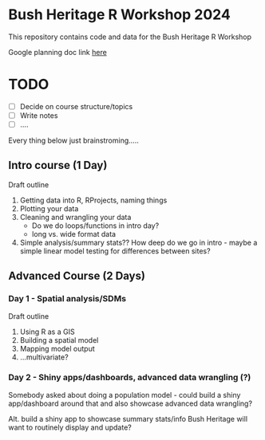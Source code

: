 # Bush Heritage R Workshop 2024

This repository contains code and data for the Bush Heritage R Workshop

Google planning doc link [here](https://docs.google.com/document/d/1NH1JeWwIhgxLvKuUsRo7m14TJN-8Cb_egNLULsDWwFY/edit?usp=sharing)

# TODO

- [ ] Decide on course structure/topics
- [ ] Write notes
- [ ] ....

Every thing below just brainstroming.....

## Intro course (1 Day)

Draft outline

1. Getting data into R, RProjects, naming things
2. Plotting your data
3. Cleaning and wrangling your data
    - Do we do loops/functions in intro day?
    - long vs. wide format data
4. Simple analysis/summary stats?? How deep do we go in intro - maybe a simple linear model testing for differences between sites?

## Advanced Course (2 Days)

### Day 1 - Spatial analysis/SDMs

Draft outline

1. Using R as a GIS
2. Building a spatial model
3. Mapping model output
4. ...multivariate?

### Day 2 - Shiny apps/dashboards, advanced data wrangling (?)

Somebody asked about doing a population model - could build a shiny app/dashboard around that and also showcase advanced data wrangling?

Alt. build a shiny app to showcase summary stats/info Bush Heritage will want to routinely display and update?